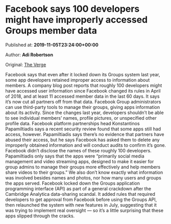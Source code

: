 
# Facebook says 100 developers might have improperly accessed Groups member data

Published at: **2019-11-05T23:24:00+00:00**

Author: **Adi Robertson**

Original: [The Verge](https://www.theverge.com/2019/11/5/20950541/facebook-groups-api-developer-improper-user-data-access-disclosure)

Facebook says that even after it locked down its Groups system last year, some app developers retained improper access to information about members. A company blog post reports that roughly 100 developers might have accessed user information since Facebook changed its rules in April of 2018, and at least 11 accessed member data in the last 60 days. It says it’s now cut all partners off from that data.
Facebook Group administrators can use third-party tools to manage their groups, giving apps information about its activity. Since the changes last year, developers shouldn’t be able to see individual members’ names, profile pictures, or unspecified other profile data. Facebook platform partnerships head Konstantinos Papamiltiadis says a recent security review found that some apps still had access, however.
Papamiltiadis says there’s no evidence that partners have abused their access, but he says Facebook has asked them to delete any improperly obtained information and will conduct audits to confirm it’s gone.
Facebook didn’t disclose the names of these roughly 100 developers. Papamiltiadis only says that the apps were “primarily social media management and video streaming apps, designed to make it easier for group admins to manage their groups more effectively and help members share videos to their groups.” We also don’t know exactly what information was involved besides names and photos, nor how many users and groups the apps served.
Facebook locked down the Groups application programming interface (API) as part of a general crackdown after the Cambridge Analytica data-sharing scandal. It added rules that required developers to get approval from Facebook before using the Groups API, then relaunched the system with new features in July, suggesting that it was trying to implement real oversight — so it’s a little surprising that these apps slipped through the cracks.
